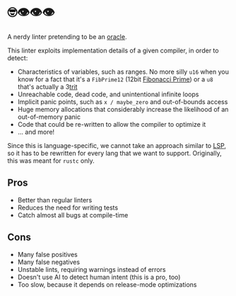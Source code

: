 # 🤓👁👁👁
A nerdy linter pretending to be an [oracle](https://en.wikipedia.org/wiki/Oracle_machine).

This linter exploits implementation details of a given compiler, in order to detect:
- Characteristics of variables, such as ranges. No more silly `u16` when you know for a fact that it's a `FibPrime12` (12bit [Fibonacci Prime](https://en.wikipedia.org/wiki/Fibonacci_prime)) or a `u8` that's actually a 3[trit](https://en.wikipedia.org/wiki/Ternary_numeral_system)
- Unreachable code, dead code, and unintentional infinite loops
- Implicit panic points, such as `x / maybe_zero` and out-of-bounds access
- Huge memory allocations that considerably increase the likelihood of an out-of-memory panic
- Code that could be re-written to allow the compiler to optimize it
- ... and more!

Since this is language-specific, we cannot take an approach similar to [LSP](https://en.wikipedia.org/wiki/Language_Server_Protocol), so it has to be rewritten for every lang that we want to support. Originally, this was meant for `rustc` only.

## Pros
- Better than regular linters
- Reduces the need for writing tests
- Catch almost all bugs at compile-time

## Cons
- Many false positives
- Many false negatives
- Unstable lints, requiring warnings instead of errors
- Doesn't use AI to detect human intent (this is a pro, too)
- Too slow, because it depends on release-mode optimizations
